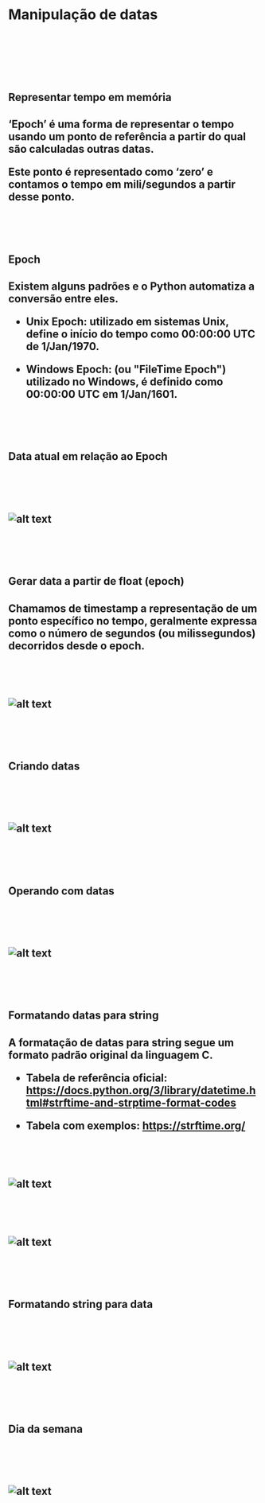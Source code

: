 <h1> Manipulação de datas <h1>

<br>
<br>

<h2> Representar tempo em memória <h2>

‘Epoch’ é uma forma de representar o tempo usando um ponto de referência a partir do qual são calculadas outras datas. 

Este ponto é representado como ‘zero’ e contamos o tempo em mili/segundos a partir desse ponto. 

<br>
<br>

<h2> Epoch <h2>

Existem alguns padrões e o Python automatiza a conversão entre eles.

- Unix Epoch: utilizado em sistemas Unix, define o início do tempo como 00:00:00 UTC de 1/Jan/1970.
 
- Windows Epoch: (ou "FileTime Epoch") utilizado no Windows, é definido como 00:00:00 UTC em 1/Jan/1601.

<br>
<br>

<h2> Data atual em relação ao Epoch <h2>

<br>
<br>

![alt text](image.png)

<br>
<br>

<h2> Gerar data a partir de float (epoch) <h2>

Chamamos de timestamp a representação de um ponto específico no tempo, geralmente expressa como o número de segundos (ou milissegundos) decorridos desde o epoch.

<br>
<br>

![alt text](image-1.png)

<br>
<br>

<h2> Criando datas <h2>

<br>
<br>

![alt text](image-2.png)

<br>
<br>

<h2> Operando com datas <h2>

<br>
<br>

![alt text](image-3.png)

<br>
<br>

<h2> Formatando datas para string <h2>

A formatação de datas para string segue um formato padrão original da linguagem C. 

- Tabela de referência oficial:
  https://docs.python.org/3/library/datetime.html#strftime-and-strptime-format-codes
  
- Tabela com exemplos: 
  https://strftime.org/

<br>
<br>

![alt text](image-4.png)

<br>
<br>

![alt text](image-5.png)

<br>
<br>

<h2> Formatando string para data <h2>

<br>
<br>

![alt text](image-6.png)

<br>
<br>

<h2> Dia da semana <h2>

<br>
<br>

![alt text](image-7.png)